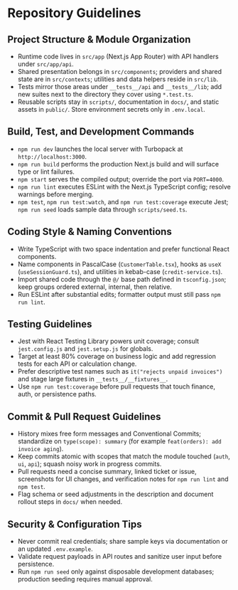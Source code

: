 # Repository Guidelines

## Project Structure & Module Organization
- Runtime code lives in `src/app` (Next.js App Router) with API handlers under `src/app/api`.
- Shared presentation belongs in `src/components`; providers and shared state are in `src/contexts`; utilities and data helpers reside in `src/lib`.
- Tests mirror those areas under `__tests__/api` and `__tests__/lib`; add new suites next to the directory they cover using `*.test.ts`.
- Reusable scripts stay in `scripts/`, documentation in `docs/`, and static assets in `public/`. Store environment secrets only in `.env.local`.

## Build, Test, and Development Commands
- `npm run dev` launches the local server with Turbopack at `http://localhost:3000`.
- `npm run build` performs the production Next.js build and will surface type or lint failures.
- `npm start` serves the compiled output; override the port via `PORT=4000`.
- `npm run lint` executes ESLint with the Next.js TypeScript config; resolve warnings before merging.
- `npm test`, `npm run test:watch`, and `npm run test:coverage` execute Jest; `npm run seed` loads sample data through `scripts/seed.ts`.

## Coding Style & Naming Conventions
- Write TypeScript with two space indentation and prefer functional React components.
- Name components in PascalCase (`CustomerTable.tsx`), hooks as `useX` (`useSessionGuard.ts`), and utilities in kebab-case (`credit-service.ts`).
- Import shared code through the `@/` base path defined in `tsconfig.json`; keep groups ordered external, internal, then relative.
- Run ESLint after substantial edits; formatter output must still pass `npm run lint`.

## Testing Guidelines
- Jest with React Testing Library powers unit coverage; consult `jest.config.js` and `jest.setup.js` for globals.
- Target at least 80% coverage on business logic and add regression tests for each API or calculation change.
- Prefer descriptive test names such as `it("rejects unpaid invoices")` and stage large fixtures in `__tests__/__fixtures__`.
- Use `npm run test:coverage` before pull requests that touch finance, auth, or persistence paths.

## Commit & Pull Request Guidelines
- History mixes free form messages and Conventional Commits; standardize on `type(scope): summary` (for example `feat(orders): add invoice aging`).
- Keep commits atomic with scopes that match the module touched (`auth`, `ui`, `api`); squash noisy work in progress commits.
- Pull requests need a concise summary, linked ticket or issue, screenshots for UI changes, and verification notes for `npm run lint` and `npm test`.
- Flag schema or seed adjustments in the description and document rollout steps in `docs/` when needed.

## Security & Configuration Tips
- Never commit real credentials; share sample keys via documentation or an updated `.env.example`.
- Validate request payloads in API routes and sanitize user input before persistence.
- Run `npm run seed` only against disposable development databases; production seeding requires manual approval.
